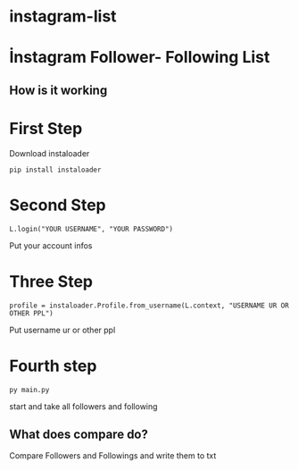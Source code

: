 # instagram-list
# İnstagram Follower- Following List


## How is it working

# First Step

Download instaloader

```pip install instaloader```
# Second Step

```L.login("YOUR USERNAME", "YOUR PASSWORD")```

Put your account infos

# Three Step 

```profile = instaloader.Profile.from_username(L.context, "USERNAME UR OR OTHER PPL")```

Put username ur or other ppl 

# Fourth step

```py main.py```

start and take all followers and following

## What does compare do?

Compare Followers and Followings and write them to txt

